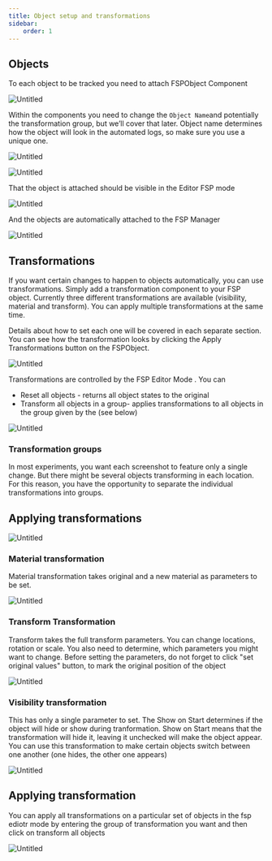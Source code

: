 ```yaml
---
title: Object setup and transformations
sidebar:
    order: 1
---
```

## Objects

To each object to be tracked you need to attach FSPObject Component

![Untitled](../../../assets/img/Untitled_19.png)

Within the components you need to change the `Object Name`and potentially the transformation group, but we’ll cover that later. Object name determines how the object will look in the automated logs, so make sure you use a unique one.

![Untitled](../../../assets/img/Untitled_20.png)

![Untitled](../../../assets/img/Untitled_21.png)

That the object is attached should be visible in the Editor FSP mode

![Untitled](../../../assets/img/Untitled_22.png)

And the objects are automatically attached to the FSP Manager

![Untitled](../../../assets/img/Untitled_23.png)


## Transformations

If you want certain changes to happen to objects automatically, you can use transformations. Simply add a transformation component to your FSP object. Currently three different transformations are available (visibility, material and transform). You can apply multiple transformations at the same time.

Details about how to set each one will be covered in each separate section. You can see how the transformation looks by clicking the Apply Transformations button on the FSPObject.

![Untitled](../../../assets/img/Untitled_24.png)

Transformations are controlled by the FSP Editor Mode . You can

- Reset all objects - returns all object states to the original
- Transform all objects in a group-  applies transformations to all objects in the group given by the (see below)

![Untitled](../../../assets/img/Untitled_25.png)

### Transformation groups

In most experiments, you want each screenshot to feature only a single change. But there might be several objects transforming in each location. For this reason, you have the opportunity to separate the individual transformations into groups.

## Applying transformations

![Untitled](../../../assets/img/Untitled_26.png)

### Material transformation

Material transformation takes original and a new material as parameters to be set. 

![Untitled](../../../assets/img/Untitled_27.png)

### Transform Transformation

Transform takes the full transform parameters. You can change locations, rotation or scale. You also need to determine, which parameters you might want to change. Before setting the parameters, do not forget to click "set original values" button, to mark the original position of the object

![Untitled](../../../assets/img/Untitled_28.png)

### Visibility transformation

This has only a single parameter to set. The Show on Start determines if the object will hide or show during tranformation. Show on Start means that the transformation will hide it, leaving it unchecked will make the object appear. You can use this transformation to make certain objects switch between one another (one hides, the other one appears)

![Untitled](../../../assets/img/Untitled_29.png)

## Applying transformation

You can apply all transformations on a particular set of objects in the fsp ediotr mode by entering the group of transformation you want and then click on transform all objects 

![Untitled](../../../assets/img/Untitled_30.png)